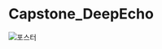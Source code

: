 # Capstone_DeepEcho
![포스터](https://github.com/user-attachments/assets/83259b14-1114-4b39-aee7-57109869981f)
